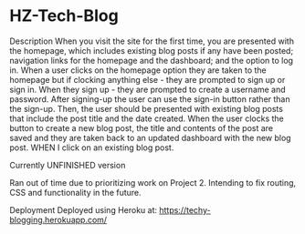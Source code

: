 # HZ-Tech-Blog

Description
When you visit the site for the first time, you are presented with the homepage, which includes existing blog posts if any have been posted; navigation links for the homepage and the dashboard; and the option to log in. When a user clicks on the homepage option they are taken to the homepage but if clocking anything else - they are prompted to sign up or sign in. When they sign up - they are prompted to create a username and password. After signing-up the user can use the sign-in button rather than the sign-up. Then, the user should be presented with existing blog posts that include the post title and the date created. When the user clocks the button to create a new blog post, the title and contents of the post are saved and they are taken back to an updated dashboard with the new blog post.
WHEN I click on an existing blog post.


Currently UNFINISHED version

Ran out of time due to prioritizing work on Project 2. Intending to fix routing, CSS and functionality in the future. 

Deployment
Deployed using Heroku at: https://techy-blogging.herokuapp.com/